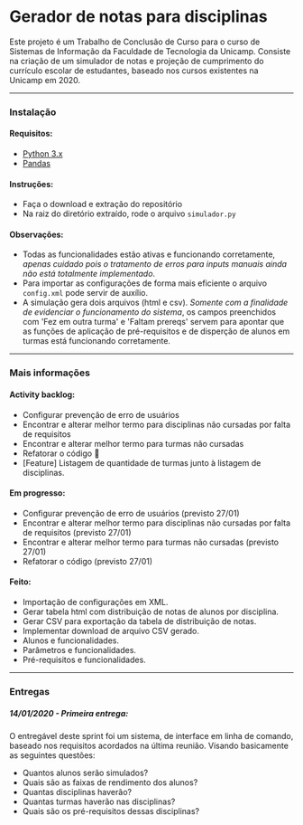 # Gerador de notas para disciplinas

Este projeto é um Trabalho de Conclusão de Curso para o curso de Sistemas de Informação da Faculdade de Tecnologia da Unicamp. Consiste na criação de um simulador de notas e projeção de cumprimento do currículo escolar de estudantes, baseado nos cursos existentes na Unicamp em 2020.

---
### Instalação
#### Requisitos:
- [Python 3.x](https://www.python.org/download/releases/3.0/)
- [Pandas](https://pandas.pydata.org/)
#### Instruções:
- Faça o download e extração do repositório
- Na raiz do diretório extraído, rode o arquivo `simulador.py`
#### Observações:
- Todas as funcionalidades estão ativas e funcionando corretamente, *apenas cuidado pois o tratamento de erros para inputs manuais ainda não está totalmente implementado*.
- Para importar as configurações de forma mais eficiente o arquivo `config.xml` pode servir de auxílio.
- A simulação gera dois arquivos (html e csv). *Somente com a finalidade de evidenciar o funcionamento do sistema*, os campos preenchidos com 'Fez em outra turma' e 'Faltam prereqs' servem para apontar que as funções de aplicação de pré-requisitos e de disperção de alunos em turmas está funcionando corretamente.
---
### Mais informações
#### Activity backlog:
 - Configurar prevenção de erro de usuários
 - Encontrar e alterar melhor termo para disciplinas não cursadas por falta de requisitos
 - Encontrar e alterar melhor termo para turmas não cursadas
 - Refatorar o código :grimacing:
 - [Feature] Listagem de quantidade de turmas junto à listagem de disciplinas.
#### Em progresso:
- Configurar prevenção de erro de usuários (previsto 27/01)
- Encontrar e alterar melhor termo para disciplinas não cursadas por falta de requisitos (previsto 27/01)
- Encontrar e alterar melhor termo para turmas não cursadas (previsto 27/01)
- Refatorar o código (previsto 27/01)
#### Feito:
- Importação de configurações em XML.
- Gerar tabela html com distribuição de notas de alunos por disciplina.
- Gerar CSV para exportação da tabela de distribuição de notas.
- Implementar download de arquivo CSV gerado.
- Alunos e funcionalidades.
- Parâmetros e funcionalidades.
- Pré-requisitos e funcionalidades.
---
### Entregas
##### 14/01/2020 - Primeira entrega:

O entregável deste sprint foi um sistema, de interface em linha de comando, baseado nos requisitos acordados na última reunião. Visando basicamente as seguintes questões:
- Quantos alunos serão simulados?
- Quais são as faixas de rendimento dos alunos?
- Quantas disciplinas haverão?
- Quantas turmas haverão nas disciplinas?
- Quais são os pré-requisitos dessas disciplinas?
